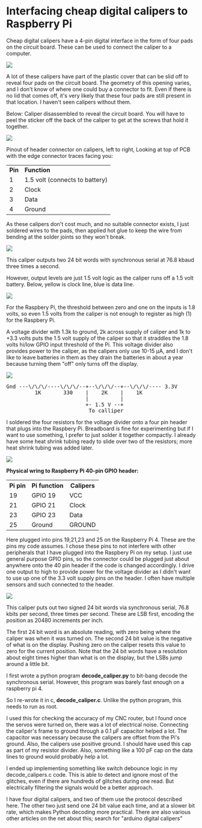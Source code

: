 <html>
<h1>Interfacing cheap digital calipers to Raspberry Pi</h1>

Cheap digital calipers have a 4-pin digital interface in the form of four pads
on the circuit board.  These can be used to connect the caliper to a computer.
<p>
<img src="pix/connector.jpg">
<p>
A lot of these calipers have part of the plastic cover that can be slid off to reveal
four pads on the circuit board.  The geometry of this opening varies, and I don't
know of where one could buy a connector to fit.
Even if there is no lid that comes off, it's very likely that these four pads are still
present in that location.  I haven't seen calipers without them.
<p>


Below: Caliper disassembled to reveal the circuit board.  You will have to peel the sticker off
the back of the caliper to get at the screws that hold it together.
<p>
<img src="pix/caliper_pcb.jpg">
<p>
Pinout of header connector on calipers, left to right,
Looking at top of PCB with the edge connector traces facing you:

<table>
<tr><td><b>Pin<td><b>Function
<tr><td>1<td>1.5 volt (connects to battery)
<tr><td>2<td>Clock
<tr><td>3<td>Data
<tr><td>4<td>Ground
</table>
<p>

As these calipers don't cost much, and no suitable connector exists,
I just soldered wires to the pads, then applied hot glue
to keep the wire from bending at the solder joints so they won't break.
<p>
<img src="pix/hotglued.jpg">
<p>



This caliper outputs two 24 bit words with synchronous serial at 76.8 kbaud
three times a second.
<p>
However, output levels are just 1.5 volt logic as the caliper runs
off a 1.5 volt battery.  Below, yellow is clock line, blue is data line.
<p>
<img src="pix/scope_trace.jpg">
<p>
For the Raspbery Pi, the threshold between zero and one on the inputs
is 1.8 volts, so even 1.5 volts from the caliper is not enough to
register as high (1) for the Raspbery Pi.
<p>
A voltage divider with 1.3k to ground, 2k across supply of caliper
and 1k to +3.3 volts puts the 1.5 volt supply of the caliper so that it
straddles the 1.8 volts hi/low GPIO input threshold of the Pi.  This voltage divider
also provides power to the caliper, as the calipers only use 10-15 µA, and
I don't like to leave batteries in them as they drain the batteries in about a
year because turning them "off" only turns off the display.
<p>
<img src="pix/voltage_divider.jpg">
<pre>
Gnd ---\/\/\/----\/\/\/--+--\/\/\/--+--\/\/\/---- 3.3V
         1K       330    |    2K    |    1K
                         |          |
                         +- 1.5 V --+
                          To calliper
</pre>

<p>
I soldered the four resistors for the voltage divider onto a four pin
header that plugs into the Raspbery Pi.  Breadboard is fine for experimenting
but if I want to use something, I prefer to just solder it together compactly.
I already have some heat shrink tubing ready to slide over two of the resistors;
more heat shrink tubing was added later.
<p>
<img src="pix/resistors.jpg">
<p>
<b>Physical wring to Raspberry Pi 40-pin GPIO header:</b>
<table>
<tr><th>Pi pin<th>Pi function<th>Calipers
<tr><td>19<td>GPIO 19<td>VCC
<tr><td>21<td>GPIO 21<td>Clock
<tr><td>23<td>GPIO 23<td>Data
<tr><td>25<td>Ground<td>GROUND
</table>
<p>
Here plugged into pins 19,21,23 and 25 on the Raspberry Pi 4.  These are the pins
my code assumes.  I chose these pins to not interfere with other peripherals that
I have plugged into the Raspbery Pi on my setup.  I just use
general purpose GPIO pins, so the connector could be plugged just about anywhere
onto the 40 pin header if the code is changed accordingly.  I drive one output to high
to provide power for the voltage divider as I didn't want to use up one of the
3.3 volt supply pins on the header.  I often have multiple sensors and such connected
to the header.
<p>
<img src="pix/plugged_in.jpg">
<p>

This caliper puts out two signed 24 bit words via synchronous serial, 76.8 kbits per second,
three times per second.  These are LSB first, encoding the position as 20480 increments per inch.
<p>
The first 24 bit word is an absolute reading, with zero being where the caliper was
when it was turned on.  The second 24 bit value is the negative
of what is on the display.  Pushing zero on the caliper resets this value
to zero for the current position.  Note that the 24 bit words have a resolution about
eight times higher than what is on the display, but the LSBs jump around a little bit.
<p>
I first wrote a python program <b>decode_caliper.py</b> to bit-bang decode the synchronous
serial.  However, this program was barely fast enough on a raspberry pi 4.
<p>
So I re-wrote it in c, <b>decode_caliper.c</b>.  Unlike the python program, this needs
to run as root.
<p>
I used this for checking the accuracy of my CNC router, but I found once the servos were
turned on, there was a lot of electrical noise.  Connecting the caliper's frame to ground
through a 0.1 µF capacitor helped a lot.  The capacitor was necessary because the calipers
are offset from the Pi's ground.  Also, the calipers use positive ground.
I should have used this cap as part of my resistor divider.  Also, something like a 100 pF
cap on the data lines to ground would probably help a lot.
<p>
I ended up implementing something like switch debounce logic in my decode_calipers.c code.
This is able to detect and ignore most of the glitches, even if there are hundreds of glitches
during one read.  But electrically filtering the signals would be a better
approach.
<p>
I have four digital calipers, and two of them use the protocol described here.  The other two
just send one 24 bit value each time, and at a slower bit rate, which makes Python decoding
more practical.  There are also various other articles on the net about this; search for
"arduino digital calipers"


